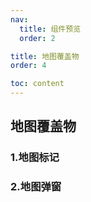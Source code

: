 ```yaml
---
nav:
  title: 组件预览
  order: 2

title: 地图覆盖物
order: 4

toc: content
---
```


## 地图覆盖物

### 1.地图标记

<Card link="/components/marker#1基本使用" imgUrl="/react-mapboxgl-zt/previewImgs-mini/marker1.png" title="基本使用"></Card>

<Card link="/components/marker#2设置样式" imgUrl="/react-mapboxgl-zt/previewImgs-mini/marker2.png" title="设置样式"></Card>

<Card link="/components/marker#3自定义内容" imgUrl="/react-mapboxgl-zt/previewImgs-mini/marker3.png" title="自定义内容"></Card>

<Card link="/components/marker#4拖拽与事件" imgUrl="/react-mapboxgl-zt/previewImgs-mini/marker4.png" title="拖拽与事件"></Card>

<Card link="/components/marker#5获取-marker-实例" imgUrl="/react-mapboxgl-zt/previewImgs-mini/marker5.png" title="获取 Marker 实例"></Card>

### 2.地图弹窗

<Card link="/components/popup#1基本使用" imgUrl="/react-mapboxgl-zt/previewImgs-mini/popup1.png" title="基本使用"></Card>

<Card link="/components/popup#2设置样式" imgUrl="/react-mapboxgl-zt/previewImgs-mini/popup2.png" title="设置样式"></Card>

<Card link="/components/popup#3弹窗事件" imgUrl="/react-mapboxgl-zt/previewImgs-mini/popup3.png" title="弹窗事件"></Card>

<Card link="/components/popup#4获取-popup-实例" imgUrl="/react-mapboxgl-zt/previewImgs-mini/popup4.png" title="获取 Popup 实例"></Card>
